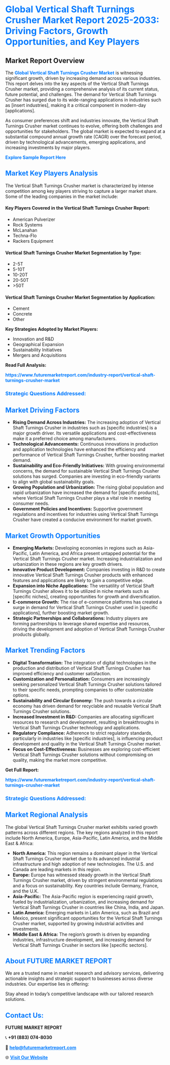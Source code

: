 <h1 style="color: #007BFF;">Global Vertical Shaft Turnings Crusher Market Report 2025-2033: Driving Factors, Growth Opportunities, and Key Players</h1>

<section id="overview">
<h2>Market Report Overview</h2>
<p>The <a href="https://www.futuremarketreport.com/industry-report/vertical-shaft-turnings-crusher-market" style="color: #007BFF; text-decoration: none;"><strong>Global Vertical Shaft Turnings Crusher Market</strong></a> is witnessing significant growth, driven by increasing demand across various industries. This report delves into the key aspects of the Vertical Shaft Turnings Crusher market, providing a comprehensive analysis of its current status, future potential, and challenges. The demand for Vertical Shaft Turnings Crusher has surged due to its wide-ranging applications in industries such as [insert industries], making it a critical component in modern-day [applications].</p>
<p>As consumer preferences shift and industries innovate, the Vertical Shaft Turnings Crusher market continues to evolve, offering both challenges and opportunities for stakeholders. The global market is expected to expand at a substantial compound annual growth rate (CAGR) over the forecast period, driven by technological advancements, emerging applications, and increasing investments by major players.</p>
</section>

<section id="overview">
<p><a href="https://www.futuremarketreport.com/request-sample/reportId=86446" style="color: #007BFF; text-decoration: none;"><strong>Explore Sample Report Here</strong></a></p>
</section>

<section id="key-players">
<h2 style="color: #007BFF;">Market Key Players Analysis</h2>
<p>The Vertical Shaft Turnings Crusher market is characterized by intense competition among key players striving to capture a larger market share. Some of the leading companies in the market include:</p>
<h4>Key Players Covered in the Vertical Shaft Turnings Crusher Report:</h4>
<ul><li>American Pulverizer</li><li>Rock Systems</li><li>McLanahan</li><li>Techna-Flo</li><li>Rackers Equipment</li></ul>
<h4>Vertical Shaft Turnings Crusher Market Segmentation by Type:</h4>
<ul><li>2-5T</li><li>5-10T</li><li>10-20T</li><li>20-50T</li><li>&gt;50T</li></ul>

<h4>Vertical Shaft Turnings Crusher Market Segmentation by Application:</h4>
<ul><li>Cement</li><li>Concrete</li><li>Other</li></ul>
<p><strong>Key Strategies Adopted by Market Players:</strong></p>
<ul>
<li>Innovation and R&D</li>
<li>Geographical Expansion</li>
<li>Sustainability Initiatives</li>
<li>Mergers and Acquisitions</li>
</ul>
</section>

<section>
<p><strong>Read Full Analysis: </strong></p><a href="https://www.futuremarketreport.com/industry-report/vertical-shaft-turnings-crusher-market" style="color: #007BFF; text-decoration: none;"><strong>https://www.futuremarketreport.com/industry-report/vertical-shaft-turnings-crusher-market</strong></a>
<h3 style="color: #007BFF;">Strategic Questions Addressed:</h3>
</section>

<section id="driving-factors">
<h2 style="color: #007BFF;">Market Driving Factors</h2>
<ul>
<li><strong>Rising Demand Across Industries:</strong> The increasing adoption of Vertical Shaft Turnings Crusher in industries such as [specific industries] is a major growth driver. Its versatile applications and cost-effectiveness make it a preferred choice among manufacturers.</li>
<li><strong>Technological Advancements:</strong> Continuous innovations in production and application technologies have enhanced the efficiency and performance of Vertical Shaft Turnings Crusher, further boosting market demand.</li>
<li><strong>Sustainability and Eco-Friendly Initiatives:</strong> With growing environmental concerns, the demand for sustainable Vertical Shaft Turnings Crusher solutions has surged. Companies are investing in eco-friendly variants to align with global sustainability goals.</li>
<li><strong>Growing Population and Urbanization:</strong> The rising global population and rapid urbanization have increased the demand for [specific products], where Vertical Shaft Turnings Crusher plays a vital role in meeting consumer needs.</li>
<li><strong>Government Policies and Incentives:</strong> Supportive government regulations and incentives for industries using Vertical Shaft Turnings Crusher have created a conducive environment for market growth.</li>
</ul>
</section>

<section id="growth-opportunities">
<h2 style="color: #007BFF;">Market Growth Opportunities</h2>
<ul>
<li><strong>Emerging Markets:</strong> Developing economies in regions such as Asia-Pacific, Latin America, and Africa present untapped potential for the Vertical Shaft Turnings Crusher market. Increasing industrialization and urbanization in these regions are key growth drivers.</li>
<li><strong>Innovative Product Development:</strong> Companies investing in R&D to create innovative Vertical Shaft Turnings Crusher products with enhanced features and applications are likely to gain a competitive edge.</li>
<li><strong>Expansion into Niche Applications:</strong> The versatility of Vertical Shaft Turnings Crusher allows it to be utilized in niche markets such as [specific niches], creating opportunities for growth and diversification.</li>
<li><strong>E-commerce Growth:</strong> The rise of e-commerce platforms has created a surge in demand for Vertical Shaft Turnings Crusher used in [specific applications], further boosting market growth.</li>
<li><strong>Strategic Partnerships and Collaborations:</strong> Industry players are forming partnerships to leverage shared expertise and resources, driving the development and adoption of Vertical Shaft Turnings Crusher products globally.</li>
</ul>
</section>

<section id="trending-factors">
<h2 style="color: #007BFF;">Market Trending Factors</h2>
<ul>
<li><strong>Digital Transformation:</strong> The integration of digital technologies in the production and distribution of Vertical Shaft Turnings Crusher has improved efficiency and customer satisfaction.</li>
<li><strong>Customization and Personalization:</strong> Consumers are increasingly seeking personalized Vertical Shaft Turnings Crusher solutions tailored to their specific needs, prompting companies to offer customizable options.</li>
<li><strong>Sustainability and Circular Economy:</strong> The push towards a circular economy has driven demand for recyclable and reusable Vertical Shaft Turnings Crusher solutions.</li>
<li><strong>Increased Investment in R&D:</strong> Companies are allocating significant resources to research and development, resulting in breakthroughs in Vertical Shaft Turnings Crusher technology and applications.</li>
<li><strong>Regulatory Compliance:</strong> Adherence to strict regulatory standards, particularly in industries like [specific industries], is influencing product development and quality in the Vertical Shaft Turnings Crusher market.</li>
<li><strong>Focus on Cost-Effectiveness:</strong> Businesses are exploring cost-efficient Vertical Shaft Turnings Crusher solutions without compromising on quality, making the market more competitive.</li>
</ul>
</section>

<section>
<p><strong>Get Full Report: </strong></p><a href="https://www.futuremarketreport.com/industry-report/vertical-shaft-turnings-crusher-market" style="color: #007BFF; text-decoration: none;"><strong>https://www.futuremarketreport.com/industry-report/vertical-shaft-turnings-crusher-market</strong></a>
<h3 style="color: #007BFF;">Strategic Questions Addressed:</h3>
</section>


<section id="regional-analysis">
<h2 style="color: #007BFF;">Market Regional Analysis</h2>
<p>The global Vertical Shaft Turnings Crusher market exhibits varied growth patterns across different regions. The key regions analyzed in this report include North America, Europe, Asia-Pacific, Latin America, and the Middle East & Africa:</p>
<ul>
<li><strong>North America:</strong> This region remains a dominant player in the Vertical Shaft Turnings Crusher market due to its advanced industrial infrastructure and high adoption of new technologies. The U.S. and Canada are leading markets in this region.</li>
<li><strong>Europe:</strong> Europe has witnessed steady growth in the Vertical Shaft Turnings Crusher market, driven by stringent environmental regulations and a focus on sustainability. Key countries include Germany, France, and the U.K.</li>
<li><strong>Asia-Pacific:</strong> The Asia-Pacific region is experiencing rapid growth, fueled by industrialization, urbanization, and increasing demand for Vertical Shaft Turnings Crusher in countries like China, India, and Japan.</li>
<li><strong>Latin America:</strong> Emerging markets in Latin America, such as Brazil and Mexico, present significant opportunities for the Vertical Shaft Turnings Crusher market, supported by growing industrial activities and investments.</li>
<li><strong>Middle East & Africa:</strong> The region’s growth is driven by expanding industries, infrastructure development, and increasing demand for Vertical Shaft Turnings Crusher in sectors like [specific sectors].</li>
</ul>
</section>

<footer>
<h2 style="color: #007BFF;">About FUTURE MARKET REPORT</h2>
<p>We are a trusted name in market research and advisory services, delivering actionable insights and strategic support to businesses across diverse industries. Our expertise lies in offering:</p>

<p>Stay ahead in today’s competitive landscape with our tailored research solutions.</p>

<h2 style="color: #007BFF;">Contact Us:</h2>
<p><strong>FUTURE MARKET REPORT</strong></p>
<p>📞 <strong>+91 (883) 074-8030</strong></p>
<p>📧 <strong><a href="mailto:help@futuremarketreport.com" style="color: #007BFF;">help@futuremarketreport.com</a></strong></p>
<p>🌐 <strong><a href="https://www.futuremarketreport.com/" style="color: #007BFF;">Visit Our Website</a></strong></p>
</footer>